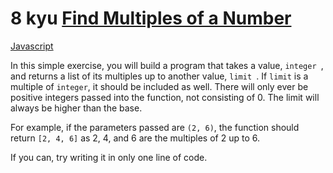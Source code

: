 # 8 kyu [Find Multiples of a Number](https://www.codewars.com/kata/58ca658cc0d6401f2700045f)

<!-- START LANGUAGE_LINKS -->

[Javascript](./javascript.js)

<!-- END LANGUAGE_LINKS -->

In this simple exercise, you will build a program that takes a value, `integer `, and returns a list of its multiples up to another value, `limit `. If `limit` is a multiple of ```integer```, it should be included as well. There will only ever be positive integers passed into the function, not consisting of 0. The limit will always be higher than the base.

For example, if the parameters passed are `(2, 6)`, the function should return `[2, 4, 6]` as 2, 4, and 6 are the multiples of 2 up to 6.

If you can, try writing it in only one line of code.